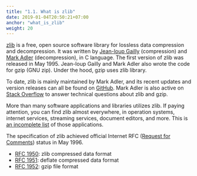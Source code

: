 ```yaml
---
title: "1.1. What is zlib"
date: 2019-01-04T20:50:21+07:00
anchor: "what_is_zlib"
weight: 20
---
```


[zlib](https://zlib.net/) is a free, open source software library for <bold>lossless data compression</bold> and <bold>decompression</bold>.
It was written by [Jean-loup Gailly](https://en.wikipedia.org/wiki/Jean-loup_Gailly) (compression) and [Mark Adler](https://en.wikipedia.org/wiki/Mark_Adler) (decompression), in C language. The first version of zlib was released in May 1995. Jean-loup Gailly and Mark Adler also wrote the code for <bold>gzip</bold> (GNU zip). Under the hood, gzip uses zlib library. 

To date, zlib is mainly maintained by Mark Adler, and its recent updates and version releases can all be found on [GitHub](https://github.com/madler/zlib). Mark Adler is also active on [Stack Overflow](https://stackoverflow.com/questions/tagged/zlib) to answer technical questions about zlib and gzip.

More than many software applications and libraries utilizes zlib. If paying attention, you can find zlib almost everywhere, in operation systems, internet services, streaming services, document editors, and more. This is [an incomplete list](http://zlib.net/apps.html) of those applications.

The specification of zlib achieved official Internet RFC ([Request for Comments](https://en.wikipedia.org/wiki/Request_for_Comments)) status in May 1996. 

* [RFC 1950](https://www.ietf.org/rfc/rfc1950.txt): zlib compressed data format
* [RFC 1951](https://www.ietf.org/rfc/rfc1951.txt): deflate compressed data format
* [RFC 1952](https://www.ietf.org/rfc/rfc1952.txt): gzip file format
